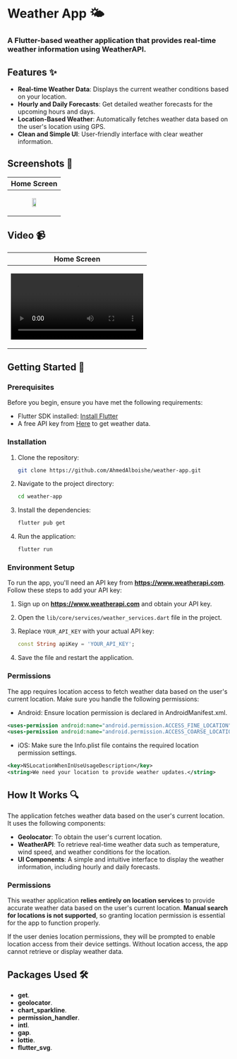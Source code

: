 # Weather App 🌤️

### A Flutter-based weather application that provides real-time weather information using WeatherAPI.

## Features ✨

- **Real-time Weather Data**: Displays the current weather conditions based on your location.
- **Hourly and Daily Forecasts**: Get detailed weather forecasts for the upcoming hours and days.
- **Location-Based Weather**: Automatically fetches weather data based on the user's location using GPS.
- **Clean and Simple UI**: User-friendly interface with clear weather information.
  
## Screenshots 📱

| Home Screen |
|-------------|
| <p align="center"> <img src="https://github.com/user-attachments/assets/21a7386f-292b-485c-aa9f-3c4399136c52" width="30%" height="30%" align=”middle”></p> |
 
## Video 📹

| Home Screen |
|-------------|
| <p align="center"> <video src="https://github.com/user-attachments/assets/342bf5fd-50b0-4839-b4ce-1ab8755083c0"  ></p> |





## Getting Started 🚀


### Prerequisites

Before you begin, ensure you have met the following requirements:

- Flutter SDK installed: [Install Flutter](https://flutter.dev/docs/get-started/install)
- A free API key from [Here](https://www.weatherapi.com/) to get weather data.

### Installation

1. Clone the repository:

   ```bash
   git clone https://github.com/AhmedAlboishe/weather-app.git
   ```
2. Navigate to the project directory:

   ```bash
   cd weather-app
   ```
   
3. Install the dependencies:
   
   ```bash
   flutter pub get
   ```
4. Run the application:

   ```bash
   flutter run
   ```

### Environment Setup

To run the app, you'll need an API key from **https://www.weatherapi.com**. Follow these steps to add your API key:

1. Sign up on **https://www.weatherapi.com** and obtain your API key.
2. Open the `lib/core/services/weather_services.dart` file in the project.
3. Replace `YOUR_API_KEY` with your actual API key:

   ```dart
   const String apiKey = 'YOUR_API_KEY';
   ```

4. Save the file and restart the application.

### Permissions
The app requires location access to fetch weather data based on the user's current location. Make sure you handle the following permissions:

- Android: Ensure location permission is declared in AndroidManifest.xml.

```xml
<uses-permission android:name="android.permission.ACCESS_FINE_LOCATION"/>
<uses-permission android:name="android.permission.ACCESS_COARSE_LOCATION"/>
```
- iOS: Make sure the Info.plist file contains the required location permission settings.

```xml
<key>NSLocationWhenInUseUsageDescription</key>
<string>We need your location to provide weather updates.</string>
```

## How It Works 🔍

The application fetches weather data based on the user's current location. It uses the following components:

- **Geolocator**: To obtain the user's current location.
- **WeatherAPI**: To retrieve real-time weather data such as temperature, wind speed, and weather conditions for the location.
- **UI Components**: A simple and intuitive interface to display the weather information, including hourly and daily forecasts.

### Permissions

This weather application **relies entirely on location services** to provide accurate weather data based on the user's current location. **Manual search for locations is not supported**, so granting location permission is essential for the app to function properly.

If the user denies location permissions, they will be prompted to enable location access from their device settings. Without location access, the app cannot retrieve or display weather data.

## Packages Used 🛠️

- **get**.
- **geolocator**.
- **chart_sparkline**.
- **permission_handler**.
- **intl**.
- **gap**.
- **lottie**.
- **flutter_svg**.
